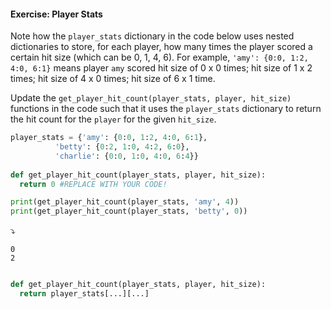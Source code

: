 #### Exercise: Player Stats

Note how the `player_stats` dictionary in the code below uses nested dictionaries to store, for each player, how many times the player scored a certain hit size (which can be 0, 1, 4, 6). For example, `'amy': {0:0, 1:2, 4:0, 6:1}` means player `amy` scored hit size of 0 x 0 times; hit size of 1 x 2 times; hit size of 4 x 0 times; hit size of 6 x 1 time.

Update the `get_player_hit_count(player_stats, player, hit_size)` functions in the code such that it uses the `player_stats` dictionary to return the hit count for the `player` for the given `hit_size`.


```python
player_stats = {'amy': {0:0, 1:2, 4:0, 6:1},
          'betty': {0:2, 1:0, 4:2, 6:0},
          'charlie': {0:0, 1:0, 4:0, 6:4}}
          
def get_player_hit_count(player_stats, player, hit_size):
  return 0 #REPLACE WITH YOUR CODE!

print(get_player_hit_count(player_stats, 'amy', 4))
print(get_player_hit_count(player_stats, 'betty', 0))
```
:arrow_heading_down:
```
0
2
```

<panel type="seamless" header="%%:bulb: Partial solution%%">

```python

def get_player_hit_count(player_stats, player, hit_size):
  return player_stats[...][...]
```

</panel>